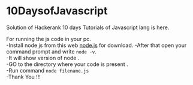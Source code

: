 # 10DaysofJavascript
 Solution of Hackerank 10 days Tutorials of Javascript lang is here.
 
 For running the js code in your pc.   
     -Install node js from this web [node.js](https://nodejs.org/en/download) for download.
      -After that open your command prompt and write `node -v`.   
      -It will show version of node .   
      -GO to the directory where your code is present .   
      -Run command `node filename.js`      
      -Thank You !!!      
